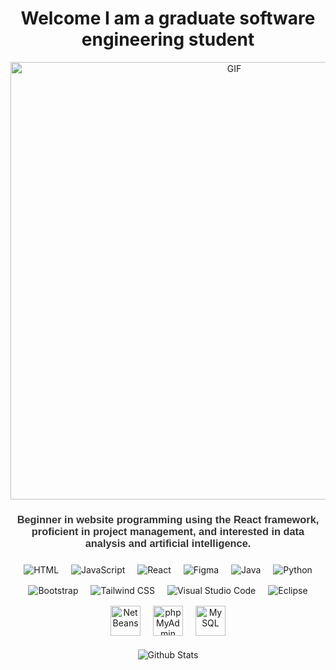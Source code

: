 <h1 align="center">Welcome I am a graduate software engineering student</h1>
<div align="center">
<img hight="300" width="700" alt="GIF" align="center" src="https://media4.giphy.com/media/v1.Y2lkPTc5MGI3NjExd3c2N2M4Z3p6bWo3YWJ3M3VqNjRsMWk3anhxNjk2NXBsMWowY2NjbCZlcD12MV9pbnRlcm5hbF9naWZfYnlfaWQmY3Q9Zw/2IudUHdI075HL02Pkk/giphy.gif">
</div
<div style="max-width: 800px; margin: auto; padding: 20px; border: 2px solid black; border-radius: 10px; background-color: #f9f9f9; box-shadow: 0 4px 10px rgba(0, 0, 0, 0.1);">
    <h3 align="center" style="color: #333; font-family: Arial, sans-serif;">
        Beginner in website programming using the React framework, proficient in project management, and interested in data analysis and artificial intelligence.
    </h3>
</div>

<p align="left">
<p align="center">
  <img src="https://img.icons8.com/color/48/000000/html-5.png" alt="HTML" style="vertical-align:top; margin:8px;">
  <img src="https://img.icons8.com/color/48/000000/javascript.png" alt="JavaScript" style="vertical-align:top; margin:8px;">
  <img src="https://img.icons8.com/color/48/000000/react-native.png" alt="React" style="vertical-align:top; margin:8px;">
  <img src="https://img.icons8.com/color/48/000000/figma.png" alt="Figma" style="vertical-align:top; margin:8px;">
  <img src="https://img.icons8.com/color/48/000000/java-coffee-cup-logo.png" alt="Java" style="vertical-align:top; margin:8px;">
  <img src="https://img.icons8.com/color/48/000000/python.png" alt="Python" style="vertical-align:top; margin:8px;">
  <img src="https://img.icons8.com/color/48/000000/bootstrap.png" alt="Bootstrap" style="vertical-align:top; margin:8px;">
  <img src="https://img.icons8.com/color/48/000000/tailwindcss.png" alt="Tailwind CSS" style="vertical-align:top; margin:8px;">
  <img src="https://img.icons8.com/color/48/000000/visual-studio-code-2019.png" alt="Visual Studio Code" style="vertical-align:top; margin:8px;">
  <img src="https://img.icons8.com/color/48/000000/eclipse.png" alt="Eclipse" style="vertical-align:top; margin:8px;">
  <img src="https://upload.wikimedia.org/wikipedia/commons/9/98/Apache_NetBeans_Logo.svg" alt="NetBeans" style="vertical-align:top; margin:8px; width:48px; height:48px;">
  <img src="https://www.phpmyadmin.net/static/images/logo-og.png" alt="phpMyAdmin" style="vertical-align:top; margin:8px; width:48px; height:48px;">
  <img src="https://img.icons8.com/ios-filled/50/000000/mysql-logo.png" alt="MySQL" style="vertical-align:top; margin:8px; width:48px; height:48px;">

</p>
<p align="center">


</p>

</p>
<p align="center">
        <img src="https://raw.githubusercontent.com/mayhemantt/mayhemantt/Update/svg/Bottom.svg" alt="Github Stats" />
</p>

